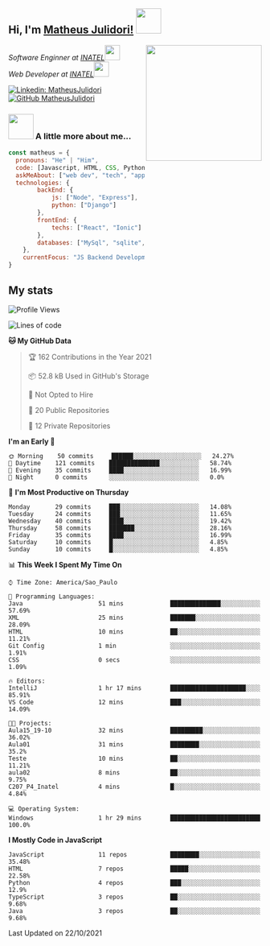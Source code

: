<h2> Hi, I'm <a href="https://matheusjulidori.github.io" target="_blank">Matheus Julidori!</a> <img src="https://media.giphy.com/media/12oufCB0MyZ1Go/giphy.gif" width="50"></h2>
<img align='right' src="https://media.giphy.com/media/M9gbBd9nbDrOTu1Mqx/giphy.gif" width="230">
<p><em>Software Enginner at <a href="http://www.inatel.br" target="_blank">INATEL</a><img src="https://media.giphy.com/media/fYSnHlufseco8Fh93Z/giphy.gif" width="30"></br>
  Web Developer at <a href="http://www.inatel.br" target="_blank">INATEL</a><img src="https://media.giphy.com/media/WUlplcMpOCEmTGBtBW/giphy.gif" width="30"> 
</em></p>

[![Linkedin: MatheusJulidori](https://img.shields.io/badge/-MatheusJulidori-blue?style=flat-square&logo=Linkedin&logoColor=white&link=https://www.linkedin.com/in/MatheusJulidori/)](https://www.linkedin.com/in/MatheusJulidori/)
[![GitHub MatheusJulidori](https://img.shields.io/github/followers/matheusjulidori?label=follow&style=social)](https://github.com/MatheusJulidori)


### <img src="https://media.giphy.com/media/VgCDAzcKvsR6OM0uWg/giphy.gif" width="50"> A little more about me...  

```javascript
const matheus = {
  pronouns: "He" | "Him",
  code: [Javascript, HTML, CSS, Python, Java, C++, C],
  askMeAbout: ["web dev", "tech", "app dev", "games"],
  technologies: {
        backEnd: {
            js: ["Node", "Express"],
            python: ["Django"]
        },
        frontEnd: {
            techs: ["React", "Ionic"]
        },
        databases: ["MySql", "sqlite","PostgreSQL"],
    },
    currentFocus: "JS Backend Development",
}
```
<h2>My stats</h2>

<!--START_SECTION:waka-->
![Profile Views](http://img.shields.io/badge/Profile%20Views-0-blue)

![Lines of code](https://img.shields.io/badge/From%20Hello%20World%20I%27ve%20Written-498450%20lines%20of%20code-blue)

**🐱 My GitHub Data** 

> 🏆 162 Contributions in the Year 2021
 > 
> 📦 52.8 kB Used in GitHub's Storage 
 > 
> 🚫 Not Opted to Hire
 > 
> 📜 20 Public Repositories 
 > 
> 🔑 12 Private Repositories  
 > 
**I'm an Early 🐤** 

```text
🌞 Morning    50 commits     ██████░░░░░░░░░░░░░░░░░░░   24.27% 
🌆 Daytime    121 commits    ██████████████░░░░░░░░░░░   58.74% 
🌃 Evening    35 commits     ████░░░░░░░░░░░░░░░░░░░░░   16.99% 
🌙 Night      0 commits      ░░░░░░░░░░░░░░░░░░░░░░░░░   0.0%

```
📅 **I'm Most Productive on Thursday** 

```text
Monday       29 commits     ███░░░░░░░░░░░░░░░░░░░░░░   14.08% 
Tuesday      24 commits     ███░░░░░░░░░░░░░░░░░░░░░░   11.65% 
Wednesday    40 commits     ████░░░░░░░░░░░░░░░░░░░░░   19.42% 
Thursday     58 commits     ███████░░░░░░░░░░░░░░░░░░   28.16% 
Friday       35 commits     ████░░░░░░░░░░░░░░░░░░░░░   16.99% 
Saturday     10 commits     █░░░░░░░░░░░░░░░░░░░░░░░░   4.85% 
Sunday       10 commits     █░░░░░░░░░░░░░░░░░░░░░░░░   4.85%

```


📊 **This Week I Spent My Time On** 

```text
⌚︎ Time Zone: America/Sao_Paulo

💬 Programming Languages: 
Java                     51 mins             ██████████████░░░░░░░░░░░   57.69% 
XML                      25 mins             ███████░░░░░░░░░░░░░░░░░░   28.09% 
HTML                     10 mins             ██░░░░░░░░░░░░░░░░░░░░░░░   11.21% 
Git Config               1 min               ░░░░░░░░░░░░░░░░░░░░░░░░░   1.91% 
CSS                      0 secs              ░░░░░░░░░░░░░░░░░░░░░░░░░   1.09%

🔥 Editors: 
IntelliJ                 1 hr 17 mins        █████████████████████░░░░   85.91% 
VS Code                  12 mins             ███░░░░░░░░░░░░░░░░░░░░░░   14.09%

🐱‍💻 Projects: 
Aula15_19-10             32 mins             █████████░░░░░░░░░░░░░░░░   36.02% 
Aula01                   31 mins             ████████░░░░░░░░░░░░░░░░░   35.2% 
Teste                    10 mins             ██░░░░░░░░░░░░░░░░░░░░░░░   11.21% 
aula02                   8 mins              ██░░░░░░░░░░░░░░░░░░░░░░░   9.75% 
C207_P4_Inatel           4 mins              █░░░░░░░░░░░░░░░░░░░░░░░░   4.84%

💻 Operating System: 
Windows                  1 hr 29 mins        █████████████████████████   100.0%

```

**I Mostly Code in JavaScript** 

```text
JavaScript               11 repos            ████████░░░░░░░░░░░░░░░░░   35.48% 
HTML                     7 repos             █████░░░░░░░░░░░░░░░░░░░░   22.58% 
Python                   4 repos             ███░░░░░░░░░░░░░░░░░░░░░░   12.9% 
TypeScript               3 repos             ██░░░░░░░░░░░░░░░░░░░░░░░   9.68% 
Java                     3 repos             ██░░░░░░░░░░░░░░░░░░░░░░░   9.68%

```



 Last Updated on 22/10/2021
<!--END_SECTION:waka-->
